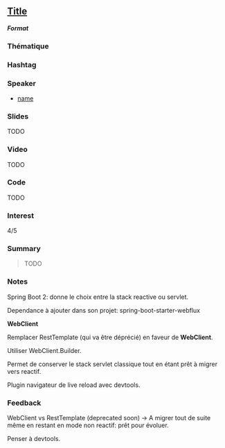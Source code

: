 ## [Title](link)
**_Format_**

### Thématique

### Hashtag

### Speaker

* [name](link)

### Slides

TODO

### Video

TODO

### Code

TODO

### Interest

4/5

### Summary

> TODO

### Notes

Spring Boot 2: donne le choix entre la stack reactive ou servlet.

Dependance à ajouter dans son projet: spring-boot-starter-webflux

**WebClient**

Remplacer RestTemplate (qui va être déprécié) en faveur de **WebClient**.

Utiliser WebClient.Builder.

Permet de conserver le stack servlet classique tout en étant prêt à migrer vers reactif.

Plugin navigateur de live reload avec devtools.


### Feedback

WebClient vs RestTemplate (deprecated soon)
-> A migrer tout de suite même en restant en mode non reactif: prêt pour évoluer.

Penser à devtools.
